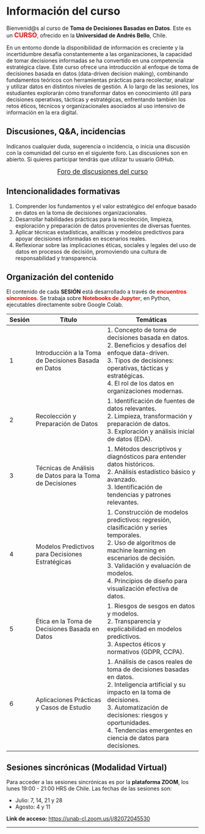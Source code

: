 # Información del curso 

Bienvenid@s al curso de **Toma de Decisiones Basadas en Datos**. Este es un <big><font color='red'>**CURSO**</font></big>, ofrecido en la  **Universidad de Andrés Bello**, Chile.

En un entorno donde la disponibilidad de información es creciente y la incertidumbre desafía constantemente a las organizaciones, la capacidad de tomar decisiones informadas se ha convertido en una competencia estratégica clave. Este curso ofrece una introducción al enfoque de toma de decisiones basada en datos (data-driven decision making), combinando fundamentos teóricos con herramientas prácticas para recolectar, analizar y utilizar datos en distintos niveles de gestión. A lo largo de las sesiones, los estudiantes explorarán cómo transformar datos en conocimiento útil para decisiones operativas, tácticas y estratégicas, enfrentando también los retos éticos, técnicos y organizacionales asociados al uso intensivo de información en la era digital.

## Discusiones, Q&A, incidencias

Indícanos cualquier duda, sugerencia o incidencia, o inicia una discusión con la comunidad del curso en el siguiente foro. Las discusiones son en abierto. Si quieres participar tendrás que utilizar tu usuario GitHub.

<center><big><a href="https://github.com/mariabda2/DataDrivenDecisionMaking/discussions">Foro de discusiones del curso</a></big></center>


## Intencionalidades formativas
1. Comprender los fundamentos y el valor estratégico del enfoque basado en datos en la toma de decisiones organizacionales.
2. Desarrollar habilidades prácticas para la recolección, limpieza, exploración y preparación de datos provenientes de diversas fuentes.
3. Aplicar técnicas estadísticas, analíticas y modelos predictivos para apoyar decisiones informadas en escenarios reales.
4. Reflexionar sobre las implicaciones éticas, sociales y legales del uso de datos en procesos de decisión, promoviendo una cultura de responsabilidad y transparencia.

## Organización del contenido

El contenido de cada **SESIÓN** está desarrollado a través de <font color='red'>**encuentros síncronicos**</font>. Se trabaja sobre <font color="red">**Notebooks de Jupyter**</font>, en Python, ejecutables directamente sobre Google Colab.


| Sesión | Título                                                | Temáticas                                                                                  |
|--------|--------------------------------------------------------|--------------------------------------------------------------------------------------------|
| 1      | Introducción a la Toma de Decisiones Basada en Datos  | 1. Concepto de toma de decisiones basada en datos. <br> 2. Beneficios y desafíos del enfoque data-driven. <br> 3. Tipos de decisiones: operativas, tácticas y estratégicas. <br> 4. El rol de los datos en organizaciones modernas. |
| 2      | Recolección y Preparación de Datos                    | 1. Identificación de fuentes de datos relevantes. <br> 2. Limpieza, transformación y preparación de datos. <br> 3. Exploración y análisis inicial de datos (EDA). |
| 3      | Técnicas de Análisis de Datos para la Toma de Decisiones | 1. Métodos descriptivos y diagnósticos para entender datos históricos. <br> 2. Análisis estadístico básico y avanzado. <br> 3. Identificación de tendencias y patrones relevantes. |
| 4      | Modelos Predictivos para Decisiones Estratégicas       | 1. Construcción de modelos predictivos: regresión, clasificación y series temporales. <br> 2. Uso de algoritmos de machine learning en escenarios de decisión. <br> 3. Validación y evaluación de modelos. <br> 4. Principios de diseño para visualización efectiva de datos. |
| 5      | Ética en la Toma de Decisiones Basada en Datos         | 1. Riesgos de sesgos en datos y modelos. <br> 2. Transparencia y explicabilidad en modelos predictivos. <br> 3. Aspectos éticos y normativos (GDPR, CCPA). |
| 6      | Aplicaciones Prácticas y Casos de Estudio              | 1. Análisis de casos reales de toma de decisiones basadas en datos. <br> 2. Inteligencia artificial y su impacto en la toma de decisiones. <br> 3. Automatización de decisiones: riesgos y oportunidades. <br> 4. Tendencias emergentes en ciencia de datos para decisiones. |

## Sesiones sincrónicas (Modalidad Virtual)
Para acceder a las sesiones sincrónicas es por la **plataforma ZOOM**, los lunes 19:00 - 21:00 HRS de Chile.
Las fechas de las sesiones son:
- Julio: 7, 14, 21 y 28
- Agosto: 4 y 11

**Link de acceso:** https://unab-cl.zoom.us/j/82072045530

----

